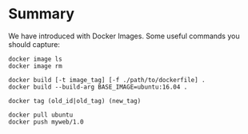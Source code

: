 # Summary

We have introduced with Docker Images.
Some useful commands you should capture:

```
docker image ls
docker image rm

docker build [-t image_tag] [-f ./path/to/dockerfile] .
docker build --build-arg BASE_IMAGE=ubuntu:16.04 .

docker tag (old_id|old_tag) (new_tag)

docker pull ubuntu
docker push myweb/1.0
```